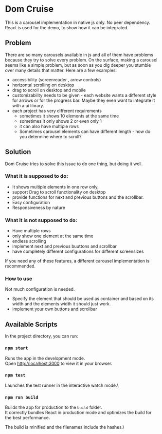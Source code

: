# Dom Cruise
This is a carousel implementation in native js only.
No peer dependency.
React is used for the demo, to show how it can be integrated.

## Problem
There are so many carousels available in js and all of them have problems because they try to solve every problem.
On the surface, making a carousel seems like a simple problem, but as soon as you dig deeper you stumble over many details that matter.
Here are a few examples:
- accessibility (screenreader , arrow controls)
- horizontal scrolling on desktop
- drag to scroll on desktop and mobile
- customizability needs to be given - each website wants a different style for arrows or for the progress bar. Maybe they even want to integrate it with a ui library.
- each project has very different requirements
  - sometimes it shows 10 elements at the same time
  - sometimes it only shows 2 or even only 1
  - it can also have multiple rows
  - Sometimes carousel elements can have different length - how do you determine where to scroll?

## Solution
Dom Cruise tries to solve this issue to do one thing, but doing it well.
### What it is supposed to do:
- It shows multiple elements in one row only,
- support Drag to scroll functionality on desktop
- provide functions for next and previous buttons and the scrollbar.
- Easy configuration
- Responsiveness by nature

### What it is not supposed to do:
- Have multiple rows
- only show one element at the same time
- endless scrolling
- implement next and previous buuttons and scrollbar
- have completely different configurations for different screensizes

If you need any of these features, a different carousel implementation is recommended.

### How to use
Not much configuration is needed.
- Specify the element that should be used as container and based on its width and the elements width it should just work.
- Implement your own buttons and scrollbar


## Available Scripts
In the project directory, you can run:

### `npm start`

Runs the app in the development mode.\
Open [http://localhost:3000](http://localhost:3000) to view it in your browser.

### `npm test`

Launches the test runner in the interactive watch mode.\

### `npm run build`

Builds the app for production to the `build` folder.\
It correctly bundles React in production mode and optimizes the build for the best performance.

The build is minified and the filenames include the hashes.\
